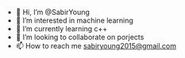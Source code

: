 - 👋 Hi, I’m @SabirYoung 
- 👀 I’m interested in machine learning
- 🌱 I’m currently learning c++
- 💞️ I’m looking to collaborate on porjects
- 📫 How to reach me sabiryoung2015@gmail.com

<!---
SabirYoung/SabirYoung is a ✨ special ✨ repository because its `README.md` (this file) appears on your GitHub profile.
You can click the Preview link to take a look at your changes.
--->

